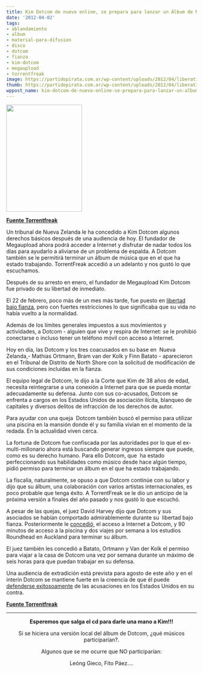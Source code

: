 ```yaml
---
title: Kim Dotcom de nuevo online, se prepara para lanzar un Álbum de Música
date: '2012-04-02'
tags:
- ablandamiento
- album
- material-para-difusion
- disco
- dotcom
- fianza
- kim-dotcom
- megaupload
- torrentfreak
image: https://partidopirata.com.ar/wp-content/uploads/2012/04/liberation.jpg
thumb: https://partidopirata.com.ar/wp-content/uploads/2012/04/liberation-150x150.jpg
wppost_name: kim-dotcom-de-nuevo-online-se-prepara-para-lanzar-un-album-de-musica
---
```


<a href="https://partidopirata.com.ar/wp-content/uploads/2012/04/liberation.jpg"><img class="aligncenter size-full wp-image-3729" title="Kim Dotcom" src="https://partidopirata.com.ar/wp-content/uploads/2012/04/liberation.jpg" alt="" width="200" height="283" /></a>

<strong><a href="https://torrentfreak.com/kim-dotcom-back-online-prepares-to-release-music-album-120402/" target="_blank">Fuente Torrentfreak</a></strong>

Un tribunal de Nueva Zelanda le ha concedido a Kim Dotcom algunos derechos básicos después de una audiencia de hoy. El fundador de Megaupload ahora podrá acceder a Internet y disfrutar de nadar todos los días para ayudarlo a aliviarse de un problema de espalda. A Dotcom también se le permitirá terminar un álbum de música que en el que ha estado trabajando. TorrentFreak accedió a un adelanto y nos gustó lo que escuchamos.

Después de su arresto en enero, el fundador de Megaupload Kim Dotcom fue privado de su libertad de inmediato.

El 22 de febrero, poco más de un mes más tarde, fue puesto en <a href="http://torrentfreak.com/megaupload-founder-kim-dotcom-released-from-prison-120222/">libertad bajo fianza</a>, pero con fuertes restricciones lo que significaba que su vida no había vuelto a la normalidad.

Además de los límites generales impuestos a sus movimientos y actividades, a Dotcom - alguien que vive y respira de Internet: se le prohibió conectarse o incluso tener un teléfono móvil con acceso a Internet.

Hoy en día, las Dotcom y los tres coacusados en su base en  Nueva Zelanda,- Mathias Ortmann, Bram van der Kolk y Finn Batato - aparecieron en el Tribunal de Distrito de North Shore con la solicitud de modificación de sus condiciones incluídas en la fianza.

El equipo legal de Dotcom, le dijo a la Corte que Kim de 38 años de edad, necesita reintegrarse a una conexión a Internet para que se pueda montar adecuadamente su defensa. Junto con sus co-acusados, Dotcom se enfrenta a cargos en los Estados Unidos de asociación ilícita, blanqueo de capitales y diversos delitos de infracción de los derechos de autor.

Para ayudar con una queja  Dotcom también buscó el permiso para utilizar una piscina en la mansión donde él y su familia vivían en el momento de la redada. En la actualidad viven cerca.

La fortuna de Dotcom fue confiscada por las autoridades por lo que el ex-multi-millonario ahora está buscando generar ingresos siempre que puede, como es su derecho humano. Para ello Dotcom, que  ha estado perfeccionando sus habilidades como músico desde hace algún tiempo, pidió permiso para terminar un álbum en el que ha estado trabajando.

La fiscalía, naturalmente, se opuso a que Dotcom continúe con su labor y dijo que su álbum, una colaboración con varios artistas internacionales, es poco probable que tenga éxito. A TorrentFreak se le dio un anticipo de la próxima versión a finales del año pasado y nos gustó lo que escuchó.

A pesar de las quejas, el juez David Harvey dijo que Dotcom y sus asociados se habían comportado admirablemente durante su  libertad bajo fianza. Posteriormente le <a href="http://www.nzherald.co.nz/technology/news/article.cfm?c_id=5&amp;objectid=10796135">concedió </a> el acceso a Internet a Dotcom, y 90 minutos de acceso a la piscina y dos viajes por semana a los estudios Roundhead en Auckland para terminar su álbum.

El juez también les concedió a Batato, Ortmann y Van der Kolk el permiso para viajar a la casa de Dotcom una vez por semana durante un máximo de seis horas para que puedan trabajar en su defensa.

Una audiencia de extradición está prevista para agosto de este año y en el ínterin Dotcom se mantiene fuerte en la creencia de que él puede <a href="http://torrentfreak.com/kim-dotcom-the-us-government-is-wrong-heres-why-120326/">defenderse exitosoamente</a> de las acusaciones en los Estados Unidos en su contra.

<strong><a href="https://torrentfreak.com/kim-dotcom-back-online-prepares-to-release-music-album-120402/" target="_blank">Fuente Torrentfreak</a>
</strong>

<hr />
<p style="text-align: center;"><strong>Esperemos que salga el cd para darle una mano a Kim!!!</strong></p>
<p style="text-align: center;">Si se hiciera una versión local del álbum de Dotcom, ¿qué músicos participarían?.</p>
<p style="text-align: center;">Algunos que se me ocurre que NO participarían:</p>
<p style="text-align: center;">Leóng Gieco, Fito Páez....</p>
